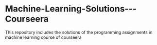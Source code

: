 # Machine-Learning-Solutions---Courseera
This repository includes the solutions of the programming assignments in machine learning course of courseera
